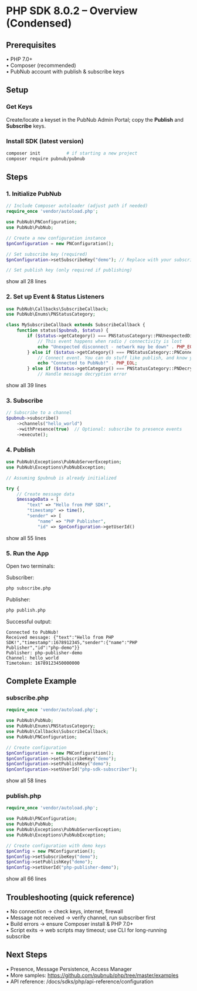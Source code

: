# PHP SDK 8.0.2 – Overview (Condensed)

## Prerequisites
• PHP 7.0+  
• Composer (recommended)  
• PubNub account with publish & subscribe keys

## Setup

### Get Keys
Create/locate a keyset in the PubNub Admin Portal; copy the **Publish** and **Subscribe** keys.

### Install SDK (latest version)
```bash
composer init          # if starting a new project
composer require pubnub/pubnub
```

## Steps

### 1. Initialize PubNub
```php
// Include Composer autoloader (adjust path if needed)
require_once 'vendor/autoload.php';

use PubNub\PNConfiguration;
use PubNub\PubNub;

// Create a new configuration instance
$pnConfiguration = new PNConfiguration();

// Set subscribe key (required)
$pnConfiguration->setSubscribeKey("demo"); // Replace with your subscribe key

// Set publish key (only required if publishing)
```
show all 28 lines  

### 2. Set up Event & Status Listeners
```php
use PubNub\Callbacks\SubscribeCallback;
use PubNub\Enums\PNStatusCategory;

class MySubscribeCallback extends SubscribeCallback {
    function status($pubnub, $status) {
        if ($status->getCategory() === PNStatusCategory::PNUnexpectedDisconnectCategory) {
            // This event happens when radio / connectivity is lost
            echo "Unexpected disconnect - network may be down" . PHP_EOL;
        } else if ($status->getCategory() === PNStatusCategory::PNConnectedCategory) {
            // Connect event. You can do stuff like publish, and know you'll get it
            echo "Connected to PubNub!" . PHP_EOL;
        } else if ($status->getCategory() === PNStatusCategory::PNDecryptionErrorCategory) {
            // Handle message decryption error
```
show all 39 lines  

### 3. Subscribe
```php
// Subscribe to a channel
$pubnub->subscribe()
    ->channels("hello_world")
    ->withPresence(true)  // Optional: subscribe to presence events
    ->execute();
```

### 4. Publish
```php
use PubNub\Exceptions\PubNubServerException;
use PubNub\Exceptions\PubNubException;

// Assuming $pubnub is already initialized

try {
    // Create message data
    $messageData = [
        "text" => "Hello from PHP SDK!",
        "timestamp" => time(),
        "sender" => [
            "name" => "PHP Publisher",
            "id" => $pnConfiguration->getUserId()
```
show all 55 lines  

### 5. Run the App
Open two terminals:

Subscriber:
```bash
php subscribe.php
```
Publisher:
```bash
php publish.php
```

Successful output:
```text
Connected to PubNub!
Received message: {"text":"Hello from PHP SDK!","timestamp":1678912345,"sender":{"name":"PHP Publisher","id":"php-demo"}}
Publisher: php-publisher-demo
Channel: hello_world
Timetoken: 16789123450000000
```

## Complete Example

### subscribe.php
```php
require_once 'vendor/autoload.php';

use PubNub\PubNub;
use PubNub\Enums\PNStatusCategory;
use PubNub\Callbacks\SubscribeCallback;
use PubNub\PNConfiguration;

// Create configuration
$pnConfiguration = new PNConfiguration();
$pnConfiguration->setSubscribeKey("demo");
$pnConfiguration->setPublishKey("demo");
$pnConfiguration->setUserId("php-sdk-subscriber");
```
show all 58 lines  

### publish.php
```php
require_once 'vendor/autoload.php';

use PubNub\PNConfiguration;
use PubNub\PubNub;
use PubNub\Exceptions\PubNubServerException;
use PubNub\Exceptions\PubNubException;

// Create configuration with demo keys
$pnConfig = new PNConfiguration();
$pnConfig->setSubscribeKey("demo");
$pnConfig->setPublishKey("demo");
$pnConfig->setUserId("php-publisher-demo");
```
show all 66 lines  

## Troubleshooting (quick reference)
• No connection → check keys, internet, firewall  
• Message not received → verify channel, run subscriber first  
• Build errors → ensure Composer install & PHP 7.0+  
• Script exits → web scripts may timeout; use CLI for long-running subscribe

## Next Steps
• Presence, Message Persistence, Access Manager  
• More samples: https://github.com/pubnub/php/tree/master/examples  
• API reference: /docs/sdks/php/api-reference/configuration
